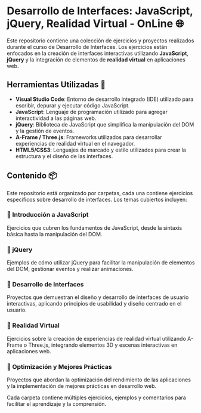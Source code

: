 # Desarrollo de Interfaces: JavaScript, jQuery, Realidad Virtual - OnLine 🌐

Este repositorio contiene una colección de ejercicios y proyectos realizados durante el curso de Desarrollo de Interfaces. Los ejercicios están enfocados en la creación de interfaces interactivas utilizando **JavaScript**, **jQuery** y la integración de elementos de **realidad virtual** en aplicaciones web.

## Herramientas Utilizadas 🧰
- **Visual Studio Code**: Entorno de desarrollo integrado (IDE) utilizado para escribir, depurar y ejecutar código JavaScript.
- **JavaScript**: Lenguaje de programación utilizado para agregar interactividad a las páginas web.
- **jQuery**: Biblioteca de JavaScript que simplifica la manipulación del DOM y la gestión de eventos.
- **A-Frame / Three.js**: Frameworks utilizados para desarrollar experiencias de realidad virtual en el navegador.
- **HTML5/CSS3**: Lenguajes de marcado y estilo utilizados para crear la estructura y el diseño de las interfaces.

## Contenido 📦
Este repositorio está organizado por carpetas, cada una contiene ejercicios específicos sobre desarrollo de interfaces. Los temas cubiertos incluyen:

### 📁 Introducción a JavaScript
Ejercicios que cubren los fundamentos de JavaScript, desde la sintaxis básica hasta la manipulación del DOM.

### 📁 jQuery
Ejemplos de cómo utilizar jQuery para facilitar la manipulación de elementos del DOM, gestionar eventos y realizar animaciones.

### 📁 Desarrollo de Interfaces
Proyectos que demuestran el diseño y desarrollo de interfaces de usuario interactivas, aplicando principios de usabilidad y diseño centrado en el usuario.

### 📁 Realidad Virtual
Ejercicios sobre la creación de experiencias de realidad virtual utilizando A-Frame o Three.js, integrando elementos 3D y escenas interactivas en aplicaciones web.

### 📁 Optimización y Mejores Prácticas
Proyectos que abordan la optimización del rendimiento de las aplicaciones y la implementación de mejores prácticas en desarrollo web.

Cada carpeta contiene múltiples ejercicios, ejemplos y comentarios para facilitar el aprendizaje y la comprensión.

